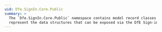 ```yaml
---
uid: Dfe.SignIn.Core.Public
summary: >
  The `Dfe.SignIn.Core.Public` namespace contains model record classes that
  represent the data structures that can be exposed via the DfE Sign-in public API.
---
```

